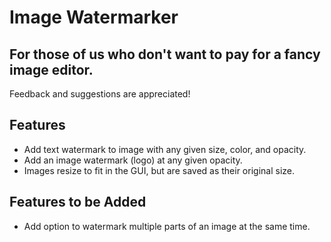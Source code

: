 # Image Watermarker
## For those of us who don't want to pay for a fancy image editor.

Feedback and suggestions are appreciated!

## Features
* Add text watermark to image with any given size, color, and opacity.
* Add an image watermark (logo) at any given opacity.
* Images resize to fit in the GUI, but are saved as their original size.

## Features to be Added
* Add option to watermark multiple parts of an image at the same time.

